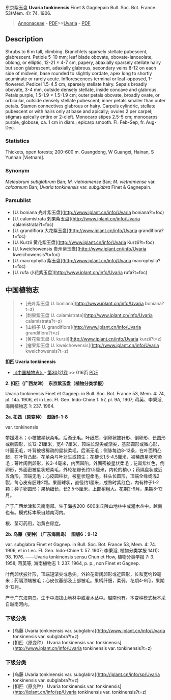 东京紫玉盘 **Uvaria tonkinensis** Finet & Gagnepain Bull. Soc. Bot. France. 53(Mém. 4): 74. 1906.

> [Annonaceae](http://www.iplant.cn/info/Annonaceae?t=foc) - [PDF](http://www.iplant.cn/foc/pdf/Annonaceae.pdf)>>[Uvaria](http://www.iplant.cn/info/Uvaria?t=foc) - [PDF](http://www.iplant.cn/foc/pdf/Uvaria.pdf)

## Description

Shrubs to 6 m tall, climbing. Branchlets sparsely stellate pubescent, glabrescent. Petiole 5-10 mm; leaf blade obovate, obovate-lanceolate, oblong, or elliptic, 12-21 × 4-7 cm, papery, abaxially sparsely stellate hairy but soon glabrescent, adaxially glabrous, secondary veins 8-12 on each side of midvein, base rounded to slightly cordate, apex long to shortly acuminate or rarely acute. Inflorescences terminal or leaf-opposed, 1-flowered. Pedicel 1.5-4.5 cm, sparsely stellate hairy. Sepals broadly obovate, 3-4 mm, outside densely stellate, inside concave and glabrous. Petals purple, 1.5-1.9 × 1.5-1.9 cm; outer petals obovate, broadly ovate, or orbicular, outside densely stellate pubescent; inner petals smaller than outer petals. Stamen connectives glabrous or hairy. Carpels cylindric, stellate pubescent or with hairs only at base and apically; ovules 2 per carpel; stigmas apically entire or 2-cleft. Monocarp stipes 2.5-5 cm; monocarps purple, globose, ca. 1 cm in diam.; epicarp smooth. Fl. Feb-Sep, fr. Aug-Dec.

### Statistics
Thickets, open forests; 200-600 m. Guangdong, W Guangxi, Hainan, S Yunnan [Vietnam].

### Synonym
*Melodorum subglabrum* Ban; *M. vietnamense* Ban; *M. vietnamense* var. *calcareum* Ban; *Uvaria tonkinensis* var. *subglabra* Finet & Gagnepain.

### Parsublist

* [U.  boniana  光叶紫玉盘](http://www.iplant.cn/info/Uvaria boniana?t=foc)
* [U.  calamistrata  刺果紫玉盘](http://www.iplant.cn/info/Uvaria calamistrata?t=foc)
* [U.  grandiflora  大花紫玉盘](http://www.iplant.cn/info/Uvaria grandiflora?t=foc)
* [U.  Kurzii  黄花紫玉盘](http://www.iplant.cn/info/Uvaria Kurzii?t=foc)
* [U.  kweichowensis  贵州紫玉盘](http://www.iplant.cn/info/Uvaria kweichowensis?t=foc)
* [U.  macrophylla  紫玉盘](http://www.iplant.cn/info/Uvaria macrophylla?t=foc)
* [U.  rufa  小花紫玉盘](http://www.iplant.cn/info/Uvaria rufa?t=foc)

## 中国植物志

> * [光叶紫玉盘  U.  boniana](http://www.iplant.cn/info/Uvaria boniana?t=z)
> * [刺果紫玉盘  U.  calamistrata](http://www.iplant.cn/info/Uvaria calamistrata?t=z)
> * [山椒子  U.  grandiflora](http://www.iplant.cn/info/Uvaria grandiflora?t=z)
> * [黄花紫玉盘  U.  kurzii](http://www.iplant.cn/info/Uvaria kurzii?t=z)
> * [瘤果紫玉盘  U.  kweichowensis](http://www.iplant.cn/info/Uvaria kweichowensis?t=z)

**扣匹 Uvaria tonkinensis**

* [《中国植物志》](http://www.iplant.cn/frps)- [第30(2)卷](http://www.iplant.cn/frps/vol/30(2)) >> 016页 [PDF](http://www.iplant.cn/frps/pdf/30(2)/016a.pdf)

**2. 扣匹（广西龙津）　东京紫玉盘（植物分类学报）**

Uvaria tonkinensis Finet et Gagnep. in Bull. Soc. Bot. France 53, Mem. 4: 74, pl. 14a. 1906, et in Lec. Fl. Gen. Indo-Chine 1: 57, pl. 9A, 1907; 蒋英、李秉滔, 海南植物志 1: 237. 1964.

**2a. 扣匹（原变种）　图版6: 1-8**

var. tonkinensis

攀援灌木；小枝被星状柔毛，后渐无毛。叶纸质，倒卵状披针形、倒卵形、长圆形或椭圆形，长12-21厘米，宽4-7厘米，顶端长渐尖或渐尖，基部圆形或微心形，叶面无毛，叶背被极稀疏的星状柔毛，后渐无毛；侧脉每边8-12条，在叶面稍凸起，在叶背凸起。花单朵与叶对生或顶生；花梗长1.5-4.5厘米，被稀疏星状短柔毛；萼片阔倒卵形，长3-4毫米，内面凹陷，外面密被星状柔毛；花瓣紫红色，倒卵形，外面密被星状短柔毛，外轮花瓣长约1.5厘米，内轮的稍小；药隔盘状或近五角形，顶端无毛；心皮圆柱状，被星状短柔毛，柱头长圆形，顶端全缘或浅2裂，每心皮有胚珠2颗。果圆球状，直径约1厘米，成熟时紫红色，内有种子1-2颗；种子卵圆形；果柄细长，长2.5-5厘米，上部稍粗大。花期2-9月，果期8-12月。

产于广西龙津和云南南部。生于海拔200-600米丘陵山地林中或灌木丛中。越南也有。模式标本采自越南河内。

根、茎可药用，治黄白尿症。

**2b. 乌藤（变种）（广东海南岛）　图版6：9-12**

var. subglabra Finet et Gagnep. in Bull. Soc. Bot. France 53, Mem. 4: 74. 1906, et in Lec. Fl. Gen. Indo-Chine 1: 57. 1907; 李秉滔, 植物分类学报 14(1): 98. 1976. ——Uvaria tonkinensis sensu Chun et How, 植物分类学报 7: 3. 1958; 蒋英等, 海南植物志 1: 237. 1964, p. p., non Finet et Gagnep.

叶倒卵状披针形，顶端短渐尖或急尖。外轮花瓣阔卵形或近圆形，长和宽约19毫米；药隔顶端被毛；心皮仅基部及上部被毛。果柄纤细，柔弱。花期4-9月，果期8-12月。

产于广东海南岛。生于中海拔山地林中或灌木丛中。越南也有。本变种模式标本采自越南河内。

### 下级分类
* [乌藤  Uvaria tonkinensis var. subglabra](http://www.iplant.cn/info/Uvaria tonkinensis var. subglabra?t=z)
* [扣匹（原变种）  Uvaria tonkinensis var. tonkinensis](http://www.iplant.cn/info/Uvaria tonkinensis var. tonkinensis?t=z)

### 下级分类
* [乌藤  Uvaria tonkinensis var. subglabra](http://iplant.cn/info/sp/Uvaria tonkinensis var. subglabra?t=z)
* [扣匹（原变种）  Uvaria tonkinensis var. tonkinensis](http://iplant.cn/info/sp/Uvaria tonkinensis var. tonkinensis?t=z)
